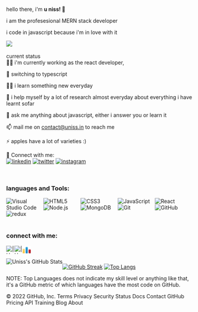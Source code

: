 hello there, i'm <b> u niss! </b>👋<br />

 i am the profesesional MERN stack developer

 i code in javascript because i'm in love with it
<!-- !(https://komarev.com/ghpvc/?username=YounusAhmad) -->
 
 ​![](https://komarev.com/ghpvc/?username=unissAhmad)

current status<br/>
👩‍💻 i'm currently working as the react developer,

🧠 switching to typescript

👯‍♀️ i learn something new everyday

🤔 i help myself by a lot of research almost everyday about everything i have learnt sofar

💬 ask me anything about javascript, either i answer you or learn it

📫 mail me on contact@uniss.in to reach me

⚡️ apples have a lot of varieties :)


🔗 Connect with me: <br/>
[![linkedin](https://img.shields.io/badge/linkedin-0A66C2?style=for-the-badge&logo=linkedin&logoColor=white)](https://www.linkedin.com/in/uniss/)
[![twitter](https://img.shields.io/badge/twitter-1DA1F2?style=for-the-badge&logo=twitter&logoColor=white)](https://twitter.com/u_nis_s)
[![instagram](https://img.shields.io/badge/instagram-3f729b?style=for-the-badge&logo=instagram&logoColor=white)](https://www.instagram.com/uniss.js/)

<br />
	

### languages and Tools:

<div style="display=flex; align-items = "center"">
	<img title="Visul studio code" align="left" alt="Visual Studio Code" width="100px" src="https://code.visualstudio.com/opengraphimg/opengraph-blog.png" />
<img title="HTML5" align="left" alt="HTML5" width="100px" src="https://t4.ftcdn.net/jpg/00/75/92/23/360_F_75922341_EQ5ir4801xHK00ysm5YhZ8nta9jGjNto.jpg" />
<img title="CSS3" align="left" alt="CSS3" width="100px" src="https://upload.wikimedia.org/wikipedia/commons/thumb/d/d5/CSS3_logo_and_wordmark.svg/1200px-CSS3_logo_and_wordmark.svg.png" />
<img title="javascript" align="left" alt="JavaScript" width="100px" src="https://upload.wikimedia.org/wikipedia/commons/thumb/6/6a/JavaScript-logo.png/800px-JavaScript-logo.png" />
<img title="React.js" align="left" alt="React" width="100px" src="https://miro.medium.com/v2/resize:fit:1200/1*y6C4nSvy2Woe0m7bWEn4BA.png" />
<img title="Node.js" align="left" alt="Node.js" width="100px" src="https://cdn.pixabay.com/photo/2015/04/23/17/41/node-js-736399_1280.png" />
<img title="MongoDB" align="left" alt="MongoDB" width="100px" src="https://www.opc-router.de/wp-content/uploads/2021/03/mongodb_thumbnail.png" />
<img title="Git" align="left" alt="Git" width="100px" src="https://res.cloudinary.com/practicaldev/image/fetch/s--bjpVKHPe--/c_imagga_scale,f_auto,fl_progressive,h_420,q_auto,w_1000/https://dev-to-uploads.s3.amazonaws.com/i/8ogqpfkvqqpyfbs3w6p7.png" />
<img align="left" alt="GitHub" width="100px" src="https://play-lh.googleusercontent.com/PCpXdqvUWfCW1mXhH1Y_98yBpgsWxuTSTofy3NGMo9yBTATDyzVkqU580bfSln50bFU" />
<!--   <img title="Python" alt="Python" src="https://raw.githubusercontent.com/Thomas-George-T/Thomas-George-T/master/assets/python.svg" width="26" />
	<img title="MySQL" alt="MySQL" src="https://raw.githubusercontent.com/Thomas-George-T/Thomas-George-T/master/assets/mysql.svg" width="26" /> -->
  <img title="Redux" alt="redux" src="https://cdn.zapier.com/storage/blog/4ec8fc7dc3a75758a3913bab9e5a4fd8_2.500x278.png" width="100px" />
</div>
<br />
	
### connect with me:

<a href="https://www.hackerrank.com/#" ><img src="https://user-images.githubusercontent.com/17762967/42728663-26ebdb04-87dd-11e8-928f-fb01479a2ce1.png" align="left" alt="| Hackerrank" width="22px" height = "22px" /></a>
<a href="https://www.codechef.com/users/#" ><img src="https://s3.amazonaws.com/codechef_shared/misc/fb-image-icon.png" align="left" alt="| Hackerrank" width="22px" height = "22px" /></a>
<a href="https://codeforces.com/profile/#" ><img src="https://github.com/XCPCIO/Codeforces-Analytics/blob/main/public/favicon-16x16.png" align="left" alt="| Hackerrank" width="22px" height = "22px" /></a>

<br />
<br/>




  <img align="left" alt="Uniss's GitHub Stats" src="https://github-readme-stats.vercel.app/api?username=unissAhmad&show_icons=true&hide_border=true" />
  
<!--   [![GitHub Streak](https://github-readme-streak-stats.herokuapp.com/?user=#)](https://git.io/streak-stats) -->
  [![GitHub Streak](https://github-readme-streak-stats.herokuapp.com/?user=unissAhmad)](https://git.io/streak-stats)
  [![Top Langs](https://github-readme-stats.vercel.app/api/top-langs/?username=unissAhmad&layout=compact)](https://github.com/unissAhmad/github-readme-stats)

  
NOTE: Top Languages does not indicate my skill level or anything like that, it's a GitHub metric of which languages have the most code on GitHub.









© 2022 GitHub, Inc.
Terms
Privacy
Security
Status
Docs
Contact GitHub
Pricing
API
Training
Blog
About
